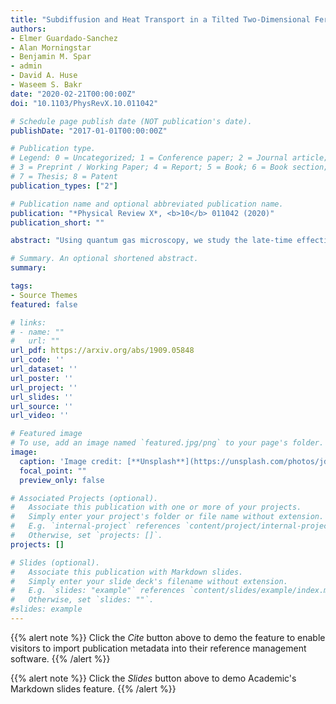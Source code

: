 ```yaml
---
title: "Subdiffusion and Heat Transport in a Tilted Two-Dimensional Fermi-Hubbard System"
authors:
- Elmer Guardado-Sanchez
- Alan Morningstar
- Benjamin M. Spar
- admin
- David A. Huse
- Waseem S. Bakr
date: "2020-02-21T00:00:00Z"
doi: "10.1103/PhysRevX.10.011042"

# Schedule page publish date (NOT publication's date).
publishDate: "2017-01-01T00:00:00Z"

# Publication type.
# Legend: 0 = Uncategorized; 1 = Conference paper; 2 = Journal article;
# 3 = Preprint / Working Paper; 4 = Report; 5 = Book; 6 = Book section;
# 7 = Thesis; 8 = Patent
publication_types: ["2"]

# Publication name and optional abbreviated publication name.
publication: "*Physical Review X*, <b>10</b> 011042 (2020)"
publication_short: ""

abstract: "Using quantum gas microscopy, we study the late-time effective hydrodynamics of an isolated cold-atom Fermi-Hubbard system subject to an external linear potential (a “tilt”). The tilt is along one of the principal directions of the two-dimensional square lattice and couples mass transport to local heating through energy conservation. Because of this coupling, the system quickly heats up to near infinite temperature in the lowest band of the lattice. We study the high-temperature transport and thermalization in our system by observing the decay of prepared initial density waves as a function of wavelength λ and tilt strength and find that the associated decay time τ crosses over as the tilt strength is increased from characteristically diffusive to subdiffusive with τ∝λ4. In order to explain the underlying physics and emphasize its universal nature, we develop a hydrodynamic model that exhibits this crossover. For strong tilts, the subdiffusive transport rate is set by a thermal diffusivity, which we are thus able to measure as a function of tilt in this regime. We further support our understanding by probing the local inverse temperature of the system at strong tilts, finding good agreement with our theoretical predictions. Finally, we discuss the relation of the strongly tilted limit of our system to recently studied 1D models that may exhibit nonergodic dynamics."

# Summary. An optional shortened abstract.
summary:

tags:
- Source Themes
featured: false

# links:
# - name: ""
#   url: ""
url_pdf: https://arxiv.org/abs/1909.05848
url_code: ''
url_dataset: ''
url_poster: ''
url_project: ''
url_slides: ''
url_source: ''
url_video: ''

# Featured image
# To use, add an image named `featured.jpg/png` to your page's folder. 
image:
  caption: 'Image credit: [**Unsplash**](https://unsplash.com/photos/jdD8gXaTZsc)'
  focal_point: ""
  preview_only: false

# Associated Projects (optional).
#   Associate this publication with one or more of your projects.
#   Simply enter your project's folder or file name without extension.
#   E.g. `internal-project` references `content/project/internal-project/index.md`.
#   Otherwise, set `projects: []`.
projects: []

# Slides (optional).
#   Associate this publication with Markdown slides.
#   Simply enter your slide deck's filename without extension.
#   E.g. `slides: "example"` references `content/slides/example/index.md`.
#   Otherwise, set `slides: ""`.
#slides: example
---
```


{{% alert note %}}
Click the *Cite* button above to demo the feature to enable visitors to import publication metadata into their reference management software.
{{% /alert %}}

{{% alert note %}}
Click the *Slides* button above to demo Academic's Markdown slides feature.
{{% /alert %}}

